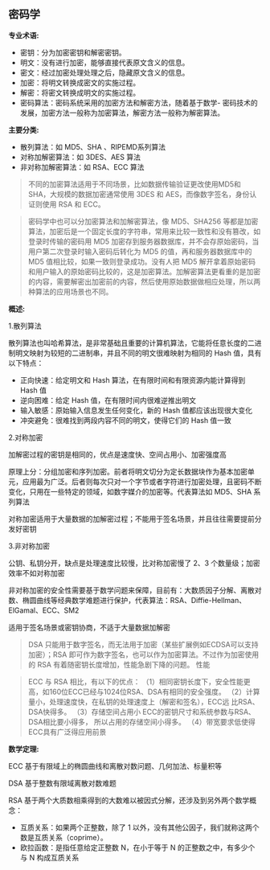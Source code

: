 ## 密码学

**专业术语:**

* 密钥：分为加密密钥和解密密钥。
* 明文：没有进行加密，能够直接代表原文含义的信息。
* 密文：经过加密处理处理之后，隐藏原文含义的信息。
* 加密：将明文转换成密文的实施过程。
* 解密：将密文转换成明文的实施过程。
* 密码算法：密码系统采用的加密方法和解密方法，随着基于数学- 密码技术的发展，加密方法一般称为加密算法，解密方法一般称为解密算法。

**主要分类:**

* 散列算法：如 MD5、SHA 、RIPEMD系列算法
* 对称加解密算法：如 3DES、AES 算法
* 非对称加解密算法：如 RSA、ECC 算法

> 不同的加密算法适用于不同场景，比如数据传输验证更改使用MD5和SHA，大规模的数据加密通常使用 3DES 和 AES，而像数字签名，身份认证则使用 RSA 和 ECC。
  
> 密码学中也可以分加密算法和加解密算法，像 MD5、SHA256 等都是加密算法，加密后是一个固定长度的字符串，常用来比较一致性和没有篡改，如登录时传输的密码用 MD5 加密存到服务器数据库，并不会存原始密码，当用户第二次登录时输入密码后转化为 MD5 的值，再和服务器数据库中的 MD5 值相比较，如果一致则登录成功。没有人把 MD5 解开拿着原始密码和用户输入的原始密码比较的，这是加密算法。加解密算法更看重的是加密的内容，需要解密出加密前的内容，然后使用原始数据做相应处理，所以两种算法的应用场景也不同。

**概述:**

1.散列算法

散列算法也叫哈希算法，是非常基础且重要的计算机算法，它能将任意长度的二进制明文映射为较短的二进制串，并且不同的明文很难映射为相同的 Hash 值，具有以下特点：

* 正向快速：给定明文和 Hash 算法，在有限时间和有限资源内能计算得到 Hash 值
* 逆向困难：给定 Hash 值，在有限时间内很难逆推出明文
* 输入敏感：原始输入信息发生任何变化，新的 Hash 值都应该出现很大变化
* 冲突避免：很难找到两段内容不同的明文，使得它们的 Hash 值一致

2.对称加密

加解密过程的密钥是相同的，优点是速度快、空间占用小、加密强度高

原理上分：分组加密和序列加密。前者将明文切分为定长数据块作为基本加密单元，应用最为广泛。后者则每次只对一个字节或者字符进行加密处理，且密码不断变化，只用在一些特定的领域，如数字媒介的加密等。代表算法如 MD5、SHA 系列算法

对称加密适用于大量数据的加解密过程；不能用于签名场景，并且往往需要提前分发好密钥

3.非对称加密

公钥、私钥分开，缺点是处理速度比较慢，比对称加密慢了 2、3 个数量级；加密效率不如对称加密

非对称加密的安全性需要基于数学问题来保障，目前有：大数质因子分解、离散对数、椭圆曲线等经典数学难题进行保护，代表算法：RSA、Diffie-Hellman、ElGamal、ECC、SM2

适用于签名场景或密钥协商，不适于大量数据加解密

> DSA 只能用于数字签名，而无法用于加密（某些扩展例如ECDSA可以支持加密）；RSA 即可作为数字签名，也可以作为加密算法。不过作为加密使用的 RSA 有着随密钥长度增加，性能急剧下降的问题。
  性能
  
> ECC 与 RSA 相比，有以下的优点：
  （1）相同密钥长度下，安全性能更高，如160位ECC已经与1024位RSA、DSA有相同的安全强度。
  （2）计算量小，处理速度快，在私钥的处理速度上（解密和签名），ECC远 比RSA、DSA快得多。
  （3）存储空间占用小 ECC的密钥尺寸和系统参数与RSA、DSA相比要小得多， 所以占用的存储空间小得多。
  （4）带宽要求低使得ECC具有广泛得应用前景

**数学定理:**

ECC 基于有限域上的椭圆曲线和离散对数问题、几何加法、标量积等

DSA 基于整数有限域离散对数难题

RSA 基于两个大质数相乘得到的大数难以被因式分解，还涉及到另外两个数学概念：

* 互质关系：如果两个正整数，除了 1 以外，没有其他公因子，我们就称这两个数是互质关系（coprime）。
* 欧拉函数：是指任意给定正整数 N，在小于等于 N 的正整数之中，有多少个与 N 构成互质关系